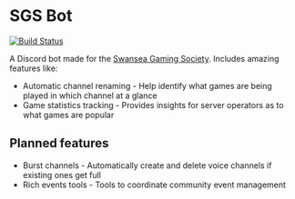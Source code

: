 # SGS Bot
[![Build Status](https://travis-ci.org/ciarancrocker/sgs_bot.svg?branch=master)](https://travis-ci.org/ciarancrocker/sgs_bot)

A Discord bot made for the [Swansea Gaming Society](https://sugaming.co.uk). Includes amazing features like:

* Automatic channel renaming - Help identify what games are being played in which channel at a glance
* Game statistics tracking - Provides insights for server operators as to what games are popular

## Planned features
* Burst channels - Automatically create and delete voice channels if existing ones get full
* Rich events tools - Tools to coordinate community event management
